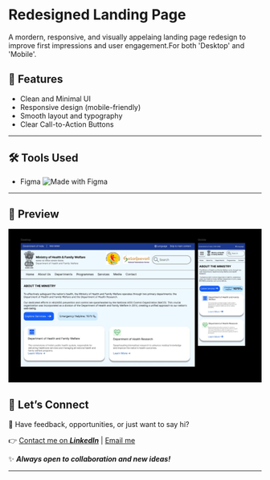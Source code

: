 # Redesigned Landing Page

A mordern, responsive, and visually appelaing landing page redesign to improve first impressions and user engagement.For both 'Desktop' and 'Mobile'.

## 🚀 Features
- Clean and Minimal UI
- Responsive design (mobile-friendly)
- Smooth layout and typography
- Clear Call-to-Action Buttons

---

## 🛠️ Tools Used
- Figma ![Made with Figma](https://img.shields.io/badge/Made%20with-Figma-blue?logo=figma)

---

## 📸 Preview
<p align="left">
   <img src="./images/redesigned_website.jpg" alt="Page 👇" width="555">
</p>

## 🚀 Let’s Connect

💌 Have feedback, opportunities, or just want to say hi?

👉 [Contact me on ***LinkedIn***](https://www.linkedin.com/in/chirag-kumar-soni)  | [Email me](mailto:chiragksoni0@gmail.com)  

✨ ***Always open to collaboration and new ideas!***

---
